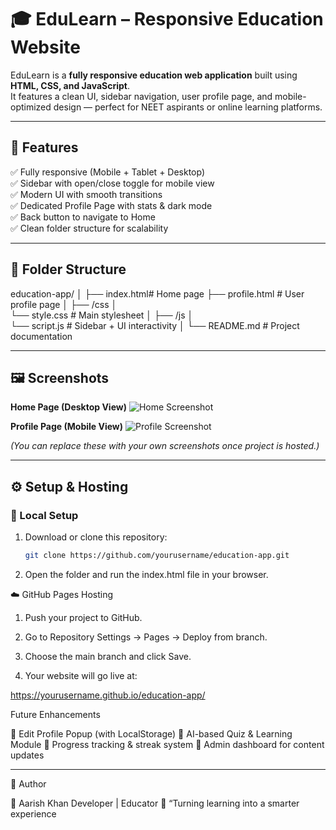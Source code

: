 # 🎓 EduLearn – Responsive Education Website

EduLearn is a **fully responsive education web application** built using **HTML, CSS, and JavaScript**.  
It features a clean UI, sidebar navigation, user profile page, and mobile-optimized design — perfect for NEET aspirants or online learning platforms.

---

## 🚀 Features

✅ Fully responsive (Mobile + Tablet + Desktop)  
✅ Sidebar with open/close toggle for mobile view  
✅ Modern UI with smooth transitions  
✅ Dedicated Profile Page with stats & dark mode  
✅ Back button to navigate to Home  
✅ Clean folder structure for scalability  

---

## 🧩 Folder Structure
education-app/ │ 
├── index.html# Home page 
├── profile.html # User profile page │ 
├── /css │   
  └── style.css  # Main stylesheet 
│ 
├── /js │   
  └── script.js # Sidebar + UI interactivity │ 
└── README.md # Project documentation


---

## 🖼️ Screenshots

**Home Page (Desktop View)**
![Home Screenshot](https://i.ibb.co/FJ2DybN/edulearn-home.png)

**Profile Page (Mobile View)**
![Profile Screenshot](https://i.ibb.co/6n7Lx5M/user.png)

*(You can replace these with your own screenshots once project is hosted.)*

---

## ⚙️ Setup & Hosting

### 🧱 Local Setup
1. Download or clone this repository:
   ```bash
   git clone https://github.com/yourusername/education-app.git
   
2. Open the folder and run the index.html file in your browser.



☁️ GitHub Pages Hosting

1. Push your project to GitHub.


2. Go to Repository Settings → Pages → Deploy from branch.


3. Choose the main branch and click Save.


4. Your website will go live at:

https://yourusername.github.io/education-app/



Future Enhancements

🔹 Edit Profile Popup (with LocalStorage)
🔹 AI-based Quiz & Learning Module
🔹 Progress tracking & streak system
🔹 Admin dashboard for content updates


---

🪪 Author

👤 Aarish Khan
   Developer | Educator
💬 “Turning learning into a smarter experience